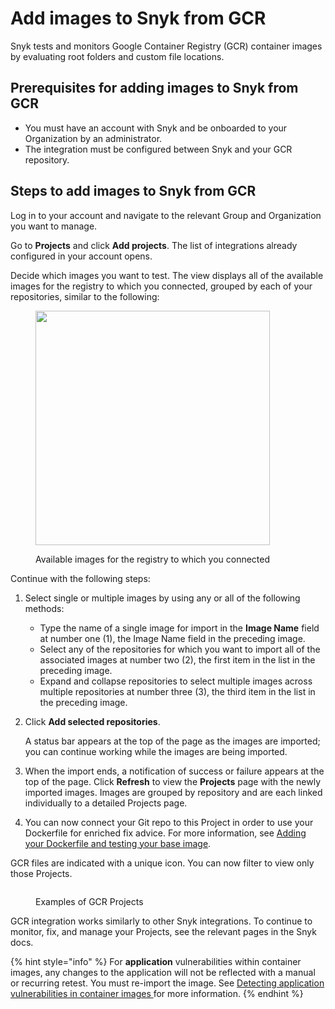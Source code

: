 # Add images to Snyk from GCR

Snyk tests and monitors Google Container Registry (GCR) container images by evaluating root folders and custom file locations.

## **Prerequisites for adding images to Snyk from GCR**&#x20;

* You must have an account with Snyk and be onboarded to your Organization by an administrator.
* The integration must be configured between Snyk and your GCR repository.

## Steps to add images to Snyk from GCR&#x20;

Log in to your account and navigate to the relevant Group and Organization you want to manage.

Go to **Projects** and click **Add projects**. The list of integrations already configured in your account opens.&#x20;

Decide which images you want to test. The view displays all of the available images for the registry to which you connected, grouped by each of your repositories, similar to the following:

<figure><img src="../../../../.gitbook/assets/Screenshot 2023-03-31 at 17.50.25.png" alt="" width="375"><figcaption><p>Available images for the registry to which you connected</p></figcaption></figure>

Continue with the following steps:

1. Select single or multiple images by using any or all of the following methods:
   * Type the name of a single image for import in the **Image Name** field at number one (1), the Image Name field in the preceding image.
   * Select any of the repositories for which you want to import all of the associated images at number two (2), the first item in the list in the preceding image.
   * Expand and collapse repositories to select multiple images across multiple repositories at number three (3), the third item in the list in the preceding image.
2.  Click **Add selected repositories**.

    A status bar appears at the top of the page as the images are imported; you can continue working while the images are being imported.
3. When the import ends, a notification of success or failure appears at the top of the page. Click **Refresh** to view the **Projects** page with the newly imported images. Images are grouped by repository and are each linked individually to a detailed Projects page.
4. You can now connect your Git repo to this Project in order to use your Dockerfile for enriched fix advice. For more information, see [Adding your Dockerfile and testing your base image](../../scan-your-dockerfile/detect-vulnerable-base-images-from-your-dockerfile.md).

GCR files are indicated with a unique icon. You can now filter to view only those Projects.

<figure><img src="../../../../.gitbook/assets/Screenshot 2023-03-31 at 18.06.20.png" alt=""><figcaption><p>Examples of GCR Projects</p></figcaption></figure>

GCR integration works similarly to other Snyk integrations. To continue to monitor, fix, and manage your Projects, see the relevant pages in the Snyk docs.

{% hint style="info" %}
For **application** vulnerabilities within container images, any changes to the application will not be reflected with a manual or recurring retest. You must re-import the image. See [Detecting application vulnerabilities in container images ](../../use-snyk-container/detect-application-vulnerabilities-in-container-images.md)for more information.
{% endhint %}
